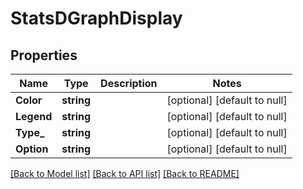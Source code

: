 # StatsDGraphDisplay

## Properties
Name | Type | Description | Notes
------------ | ------------- | ------------- | -------------
**Color** | **string** |  | [optional] [default to null]
**Legend** | **string** |  | [optional] [default to null]
**Type_** | **string** |  | [optional] [default to null]
**Option** | **string** |  | [optional] [default to null]

[[Back to Model list]](../README.md#documentation-for-models) [[Back to API list]](../README.md#documentation-for-api-endpoints) [[Back to README]](../README.md)


